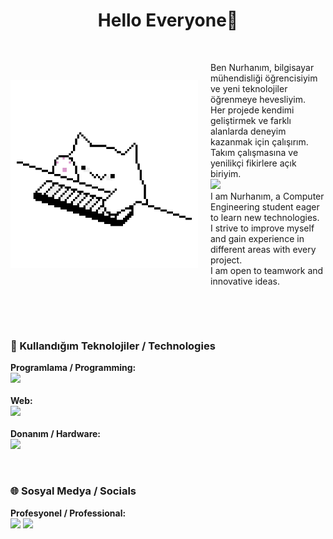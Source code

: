 <h1 align="center">Hello Everyone🫡</h1>

<br>


  <div style="display: flex; align-items: center;">
  <img src="cat keyboard.gif" width="300" style="margin-right: 20px;">
  <p>
    Ben Nurhanım, bilgisayar mühendisliği öğrencisiyim ve yeni teknolojiler öğrenmeye hevesliyim.<br>
    Her projede kendimi geliştirmek ve farklı alanlarda deneyim kazanmak için çalışırım.<br>
    Takım çalışmasına ve yenilikçi fikirlere açık biriyim.<br>
    <img src="atlayan balık.gif" width="500" style="margin-right: 20px;"> <br>
    I am Nurhanım, a Computer Engineering student eager to learn new technologies.<br>
    I strive to improve myself and gain experience in different areas with every project.<br>
    I am open to teamwork and innovative ideas.
  </p>
</div>


<br><br>

### 🚀 Kullandığım Teknolojiler / Technologies

<p align="left">
  <strong>Programlama / Programming:</strong><br>
  <img src="https://skillicons.dev/icons?i=cs,cpp,python,java,js,php" height="30"/>  
  <br><br>
  <strong>Web:</strong><br>
  <img src="https://skillicons.dev/icons?i=html,css,react,tailwind,nodejs,mysql" height="30"/>  
  <br><br>
  <strong>Donanım / Hardware:</strong><br>
  <img src="https://skillicons.dev/icons?i=arduino,esp32" height="30"/>  
</p>

<br>

### 🌐 Sosyal Medya / Socials

<p align="left">
  <strong>Profesyonel / Professional:</strong><br>
  <a href="https://linkedin.com/in/kendi-linkedin-adresin" target="_blank"><img src="https://skillicons.dev/icons?i=linkedin" height="30"/></a>  
  <a href="mailto:nurhanimyardimci04@gmail.com"><img src="https://skillicons.dev/icons?i=gmail" height="30"/></a>  
</p>
